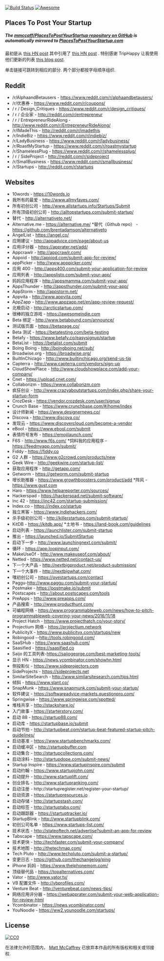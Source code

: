 <div class="github-widget" data-repo="mmccaff/PlacesToPostYourStartup"></div>

[![Build Status](https://travis-ci.org/mmccaff/PlacesToPostYourStartup.svg?branch=master)](https://travis-ci.org/mmccaff/PlacesToPostYourStartup) [![Awesome](https://cdn.rawgit.com/sindresorhus/awesome/d7305f38d29fed78fa85652e3a63e154dd8e8829/media/badge.svg)](https://github.com/sindresorhus/awesome)

## Places To Post Your Startup

##### The [mmccaff/PlacesToPostYourStartup repository on GitHub](https://github.com/mmccaff/PlacesToPostYourStartup) is automatically mirrored to [PlacesToPostYourStartup.com](https://www.placestopostyourstartup.com)

最初是从 [this HN post](https://news.ycombinator.com/item?id=7248460) 其中引用了 [this HN post](https://news.ycombinator.com/item?id=6492109) . 特别感谢 TripHappy 让我使用他们更新的列表 [this blog post](https://triphappy.com/blog/131-startup-directories-to-promote-your-startup/1).

单击链接可跳转到相应的部分. 两个部分都按字母顺序组织.


## Reddit

* /r/AlphaandBetausers - https://www.reddit.com/r/alphaandbetausers/
* /r/优惠券 - https://www.reddit.com/r/coupons/
* / r / Design_Critiques - https://www.reddit.com/r/design_critiques/
* / r / 企业家 - http://reddit.com/r/entrepreneur
* / r / EntrepreneurRideAlong - http://www.reddit.com/r/EntrepreneurRideAlong/
* /r/IMadeThis - http://reddit.com/r/imadethis
* /r/IndieBiz - https://www.reddit.com/r/indiebiz/
* /r/LadyBusiness - https://www.reddit.com/r/ladybusiness/
* /r/RoastMyStartup - https://www.reddit.com/r/roastmystartup
* /r/ShamelessPlug - https://www.reddit.com/r/shamelessplug/
* / r / SideProject - http://reddit.com/r/sideproject
* /r/SmallBusiness - https://www.reddit.com/r/smallbusiness/
* /r/Startups - http://reddit.com/r/startups


## Websites

* 10words - https://10words.io
* 我所有的最爱 - http://www.allmyfaves.com/
* 所有初创公司 - http://www.allstartups.info/Startups/Submit
* 所有顶级初创公司 - http://alltopstartups.com/submit-startup/
* 替代 - http://alternativeto.net/
* Alternative.me - https://alternative.me/
*替代（Github repo） - https://github.com/brentadamson/alternativeto
* AngelList - https://angel.co/
* 应用建议 - http://appadvice.com/page/about-us
* 应用评分器 - https://apprater.net/add/
* Appcrawlr - http://appcrawlr.com/
* Appoid - http://appiod.com/submit-app-for-review/
* appPicker - http://www.apppicker.com/
* 应用 400 - http://apps400.com/submit-your-application-for-review
* 应用列表 - http://appslisto.com/submit-your-app/
* 妈妈应用程序 - http://appsmamma.com/submit-your-app/
* AppsThunder - http://appsthunder.com/submit-your-app/
* AppStorm - http://appstorm.net/
* Appvita - http://www.appvita.com/
* AppZapp - http://www.appzapp.net/en/app-review-request/
* 北极启动 - http://arcticstartup.com/
* 很棒的独立游戏 - https://awesomeindie.com
* Beta 绑定 - http://www.betabound.com/announce/
* 测试版页面 - https://betapage.co/
* Beta 测试 - https://betatesting.com/beta-testing
* Betafy - https://www.betafy.co/easysignup/startup
* BetaList - https://betalist.com/submit
* Boing Boing - http://boingboing.net/sub/
* Broadwise.org - https://broadwise.org/
* BuiltInChicago - http://www.builtinchicago.org/send-us-tip
* Capterra - http://www.capterra.com/vendors/sign-up
* CloudShowPlace - http://www.cloudshowplace.com/add-your-company/
* Cnet - https://upload.cnet.com/
* Collaborizm - https://www.collaborizm.com
* 疯狂创业 - http://www.crazyaboutstartups.com/index.php/share-your-startup-form
* CrozDesk - https://vendor.crozdesk.com/user/signup
* Crunch Base - https://www.crunchbase.com/#/home/index
* 设计师新闻 - https://www.designernews.co/
* Discova - http://www.discova.co/
* 发现云 - https://www.discovercloud.com/become-a-vendor
* eBool - https://www.ebool.com/submit
* 表情符号发布 - https://emojilaunch.com/
* F6S - http://www.f6s.com/
*饲料我的应用程序 - https://feedmyapp.com/submit/
* Fiddy - https://fiddy.co
* G2 人群 - https://www.g2crowd.com/products/new
* Geek Wire - http://geekwire.com/startup-list/
* 获取应用程序 - http://getapp.com/
* Getworm - https://getworm.com/submit-startup
* 增长助推器 - https://www.growthboosters.com/product/add
*阵风 - https://www.gust.com
* Haro - https://www.helpareporter.com/sources/
* Hackerspad - https://hackerspad.net/submit-software/
* Inc 42 - https://inc42.com/startup-submission/
* Index.co - https://index.co/startup
* 独立黑客 - https://www.indiehackers.com/
* 杀手级初创公司 - http://killerstartups.com/submit-startup/
* KitDB - https://kitdb.app/
*土地书 - https://land-book.com/guidelines
* 启动列表 - https://launchlister.com/submit-startup
* 推出 - https://launched.io/SubmitStartup
* 启动下一步 - http://www.launchingnext.com/submit/
* 循环 - https://app.loopinput.com/
* MakeUseOf - http://www.makeuseof.com/about/
* Netted - https://www.netted.net/contact-us/
* 下一个大产品 - http://nextbigproduct.net/product-submission/
* 下一个大事件 - http://nextbigwhat.com/
* 嘿初创公司 - https://oyestartups.com/contact
* Paggu-http://www.paggu.com/submit-your-startup/
* Postmake - https://postmake.io/submit
* Postscapes - http://about.postscapes.com/tools
* PreApps - http://www.preapps.com/
* 产品搜索 - http://www.producthunt.com/
* 可编程网络 - https://www.programmableweb.com/news/how-to-pitch-programmableweb-covering-your-news/2016/11/18
* Project Hatch - https://www.projecthatch.co/your-story/
* Projectium 网络 - https://projectium.network
* PublicityX - https://www.publicityx.com/startups/new
* Robingood --http://tools.robingood.com/
* SaaSHub - https://www.saashub.com/
* Saasified - https://saasified.co
* Saijo 的工具列表-https://saijogeorge.com/best-marketing-tools/
* 显示 HN - https://news.ycombinator.com/showhn.html
* 侧投影仪 - https://www.sideprojectors.com
* SideProjects - https://sideprojects.net
* SimilarSiteSearch - http://www.similarsitesearch.com/tips.html
* 倾斜 - https://www.slant.co/
* SnapMunk - https://www.snapmunk.com/submit-your-startup/
* 软件建议 - https://softwareadvice-markets.questionpro.com/
* Springwise - https://www.springwise.com/spotted/
* 堆栈共享 - http://stackshare.io/
* 入门故事 - https://starterstory.com/
* 启动 88 - https://startup88.com/
* 启动库 - https://startupbase.io/submit
* 启动节拍 - http://startupbeat.com/startup-beat-featured-startup-pitch-guidelines/
* 启动基准 - https://www.startupbenchmarks.com/
* 启动缓冲区 - http://startupbuffer.com
* 启动集合 - http://startupcollections.com/
* 启动涂料 - http://startupdope.com/submit-news/
* Startup Inspire - https://www.startupinspire.com/submit
* 启动约翰 - https://www.startupjohn.com/
* 启动提升 - http://www.startuplift.com/
* 创业排名 - http://www.startupranking.com/
* 启动注册 - h​​ttp://startupregister.net/register-your-startup/
* 启动资源 - https://startupresources.io
* 启动存储 - http://startupstash.com/
* 启动标签 - http://startuptabs.com/
* 启动跟踪器 - https://startuptracker.io/
* StartupBlink - http://www.startupblink.com/
* 初创公司名单 - https://www.startups-list.com/
* 技术状态 - http://stateoftech.net/advertise?submit-an-app-for-review
* Tabscape - https://www.tapscape.com/
* 技术更快 - http://techfaster.com/submit-your-company/
* 技术地图 - http://thetechmap.com/
* Tech Pluto - http://www.techpluto.com/submit-a-startup/
* 变更日志 - https://github.com/thechangelog/ping
* iPhone 妈妈 - https://www.theiphonemom.com/
* 顶级替代品 - https://topalternatives.com/
* Vator - http://www.vator.tv/
* VB 配置文件 - http://vbprofiles.com/
* Venture Beat - http://venturebeat.com/news-tips/
* 网络应用评分器 - https://webapprater.com/submit-your-web-application-for-review-html
* Ycombinator - https://news.ycombinator.com/
* YouNoodle - https://ww2.younoodle.com/startups/


## License

[![CC0](https://i.creativecommons.org/p/zero/1.0/88x31.png)](http://creativecommons.org/publicdomain/zero/1.0/)

在法律允许的范围内， [Matt McCaffrey](http://www.mattmccaffrey.com/) 已放弃本作品的所有版权和相关或邻接权.
